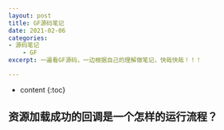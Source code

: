 ```yaml
---
layout: post
title: GF源码笔记
date: 2021-02-06
categories: 
- 源码笔记
	- GF
excerpt: 一遍看GF源码，一边根据自己的理解做笔记，快哉快哉！！！

---
```


* content
{:toc}

## 资源加载成功的回调是一个怎样的运行流程？

<!--stackedit_data:
eyJoaXN0b3J5IjpbLTE5MjA1OTk4MTZdfQ==
-->